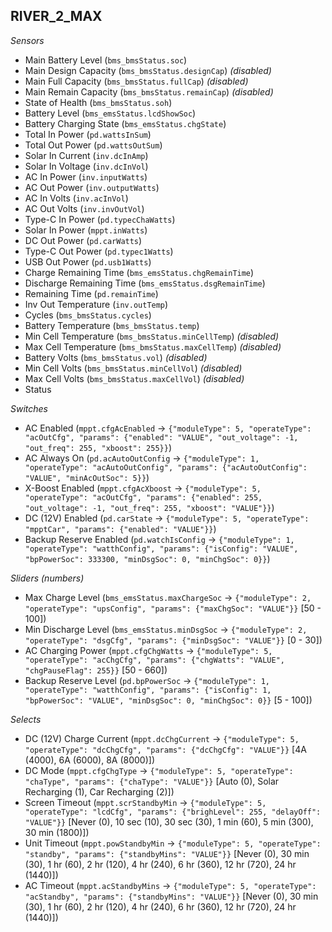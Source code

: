 ## RIVER_2_MAX

*Sensors*
- Main Battery Level (`bms_bmsStatus.soc`)
- Main Design Capacity (`bms_bmsStatus.designCap`)   _(disabled)_
- Main Full Capacity (`bms_bmsStatus.fullCap`)   _(disabled)_
- Main Remain Capacity (`bms_bmsStatus.remainCap`)   _(disabled)_
- State of Health (`bms_bmsStatus.soh`)
- Battery Level (`bms_emsStatus.lcdShowSoc`)
- Battery Charging State (`bms_emsStatus.chgState`)
- Total In Power (`pd.wattsInSum`)
- Total Out Power (`pd.wattsOutSum`)
- Solar In Current (`inv.dcInAmp`)
- Solar In Voltage (`inv.dcInVol`)
- AC In Power (`inv.inputWatts`)
- AC Out Power (`inv.outputWatts`)
- AC In Volts (`inv.acInVol`)
- AC Out Volts (`inv.invOutVol`)
- Type-C In Power (`pd.typecChaWatts`)
- Solar In Power (`mppt.inWatts`)
- DC Out Power (`pd.carWatts`)
- Type-C Out Power (`pd.typec1Watts`)
- USB Out Power (`pd.usb1Watts`)
- Charge Remaining Time (`bms_emsStatus.chgRemainTime`)
- Discharge Remaining Time (`bms_emsStatus.dsgRemainTime`)
- Remaining Time (`pd.remainTime`)
- Inv Out Temperature (`inv.outTemp`)
- Cycles (`bms_bmsStatus.cycles`)
- Battery Temperature (`bms_bmsStatus.temp`)
- Min Cell Temperature (`bms_bmsStatus.minCellTemp`)   _(disabled)_
- Max Cell Temperature (`bms_bmsStatus.maxCellTemp`)   _(disabled)_
- Battery Volts (`bms_bmsStatus.vol`)   _(disabled)_
- Min Cell Volts (`bms_bmsStatus.minCellVol`)   _(disabled)_
- Max Cell Volts (`bms_bmsStatus.maxCellVol`)   _(disabled)_
- Status

*Switches*
- AC Enabled (`mppt.cfgAcEnabled` -> `{"moduleType": 5, "operateType": "acOutCfg", "params": {"enabled": "VALUE", "out_voltage": -1, "out_freq": 255, "xboost": 255}}`)
- AC Always On (`pd.acAutoOutConfig` -> `{"moduleType": 1, "operateType": "acAutoOutConfig", "params": {"acAutoOutConfig": "VALUE", "minAcOutSoc": 5}}`)
- X-Boost Enabled (`mppt.cfgAcXboost` -> `{"moduleType": 5, "operateType": "acOutCfg", "params": {"enabled": 255, "out_voltage": -1, "out_freq": 255, "xboost": "VALUE"}}`)
- DC (12V) Enabled (`pd.carState` -> `{"moduleType": 5, "operateType": "mpptCar", "params": {"enabled": "VALUE"}}`)
- Backup Reserve Enabled (`pd.watchIsConfig` -> `{"moduleType": 1, "operateType": "watthConfig", "params": {"isConfig": "VALUE", "bpPowerSoc": 333300, "minDsgSoc": 0, "minChgSoc": 0}}`)

*Sliders (numbers)*
- Max Charge Level (`bms_emsStatus.maxChargeSoc` -> `{"moduleType": 2, "operateType": "upsConfig", "params": {"maxChgSoc": "VALUE"}}` [50 - 100])
- Min Discharge Level (`bms_emsStatus.minDsgSoc` -> `{"moduleType": 2, "operateType": "dsgCfg", "params": {"minDsgSoc": "VALUE"}}` [0 - 30])
- AC Charging Power (`mppt.cfgChgWatts` -> `{"moduleType": 5, "operateType": "acChgCfg", "params": {"chgWatts": "VALUE", "chgPauseFlag": 255}}` [50 - 660])
- Backup Reserve Level (`pd.bpPowerSoc` -> `{"moduleType": 1, "operateType": "watthConfig", "params": {"isConfig": 1, "bpPowerSoc": "VALUE", "minDsgSoc": 0, "minChgSoc": 0}}` [5 - 100])

*Selects*
- DC (12V) Charge Current (`mppt.dcChgCurrent` -> `{"moduleType": 5, "operateType": "dcChgCfg", "params": {"dcChgCfg": "VALUE"}}` [4A (4000), 6A (6000), 8A (8000)])
- DC Mode (`mppt.cfgChgType` -> `{"moduleType": 5, "operateType": "chaType", "params": {"chaType": "VALUE"}}` [Auto (0), Solar Recharging (1), Car Recharging (2)])
- Screen Timeout (`mppt.scrStandbyMin` -> `{"moduleType": 5, "operateType": "lcdCfg", "params": {"brighLevel": 255, "delayOff": "VALUE"}}` [Never (0), 10 sec (10), 30 sec (30), 1 min (60), 5 min (300), 30 min (1800)])
- Unit Timeout (`mppt.powStandbyMin` -> `{"moduleType": 5, "operateType": "standby", "params": {"standbyMins": "VALUE"}}` [Never (0), 30 min (30), 1 hr (60), 2 hr (120), 4 hr (240), 6 hr (360), 12 hr (720), 24 hr (1440)])
- AC Timeout (`mppt.acStandbyMins` -> `{"moduleType": 5, "operateType": "acStandby", "params": {"standbyMins": "VALUE"}}` [Never (0), 30 min (30), 1 hr (60), 2 hr (120), 4 hr (240), 6 hr (360), 12 hr (720), 24 hr (1440)])


